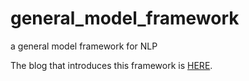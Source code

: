 # general_model_framework
 a general model framework for NLP

The blog that introduces this framework is [HERE](https://fjiang.blog.csdn.net/article/details/105363933).